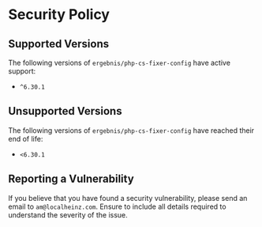 # Security Policy

## Supported Versions

The following versions of `ergebnis/php-cs-fixer-config` have active support:

- `^6.30.1`

## Unsupported Versions

The following versions of `ergebnis/php-cs-fixer-config` have reached their end of life:

- `<6.30.1`

## Reporting a Vulnerability

If you believe that you have found a security vulnerability, please send an email to `am@localheinz.com`. Ensure to include all details required to understand the severity of the issue.
